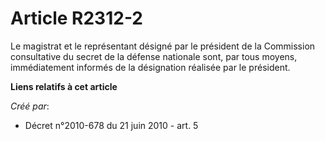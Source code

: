 # Article R2312-2

Le magistrat et le représentant désigné par le président de la Commission consultative du secret de la défense nationale
sont, par tous moyens, immédiatement informés de la désignation réalisée par le président.

**Liens relatifs à cet article**

_Créé par_:

  - Décret n°2010-678 du 21 juin 2010 - art. 5
